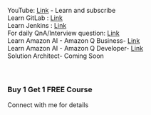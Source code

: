 YouTube: [Link](https://www.youtube.com/@DevopsWorking) - Learn and subscribe <br />
Learn GitLab : [Link](https://www.udemy.com/course/gitlab-devops-cicd-pipelines-zero-to-hero-job-ready-2024/?referralCode=3B7B4D58F6013AA5779B) <br />
Learn Jenkins : [Link](https://www.udemy.com/course/jenkins-cicd-25-jenkinsfile-3-projects-interview-prep/?couponCode=E199B73A9E64C65B159D) <br />
For daily QnA/Interview question: [Link](https://youtube.com/playlist?list=PLBueXmLs5wEOoNp2Gs00DT-WZWKsur0e-&si=Z0jNyeB1HpYpyzq7) <br/>
Learn Amazon AI - Amazon Q Business- [Link](https://www.udemy.com/course/aws-cloud-ai-amazon-q-chatgpt/?referralCode=74484005FE128303504C) <br/>
Learn Amazon AI - Amazon Q Developer- [Link](https://www.udemy.com/course/aws-ai-series-amazon-q-developer-your-copilot-2024/?referralCode=C7374231916FC658CD38) <br/>
Solution Architect- Coming Soon <br/> <br/> <br/>

### Buy 1 Get 1 FREE Course <br/>
Connect with me for details
